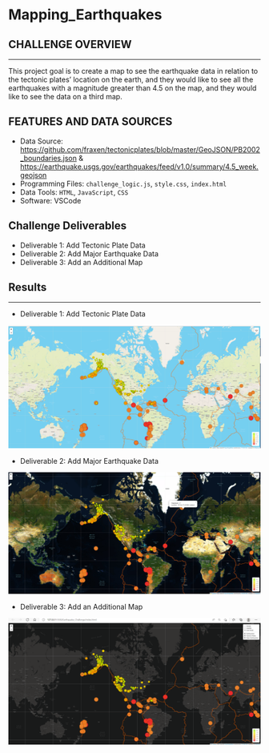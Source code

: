 # Mapping_Earthquakes

## CHALLENGE OVERVIEW
---
This project goal is to create a map to see the earthquake data in relation to the tectonic plates’ location on the earth, and they would like to see all the earthquakes with a magnitude greater than 4.5 on the map, and they would like to see the data on a third map.

## FEATURES AND DATA SOURCES
- Data Source: https://github.com/fraxen/tectonicplates/blob/master/GeoJSON/PB2002_boundaries.json & https://earthquake.usgs.gov/earthquakes/feed/v1.0/summary/4.5_week.geojson
- Programming Files: `challenge_logic.js`, `style.css`, `index.html`
-  Data Tools: `HTML`, `JavaScript`, `CSS`
-  Software: VSCode

## Challenge Deliverables
- Deliverable 1: Add Tectonic Plate Data
- Deliverable 2: Add Major Earthquake Data
- Deliverable 3: Add an Additional Map


## Results
---

- Deliverable 1: Add Tectonic Plate Data

![](https://github.com/Bruno-OGSilva/Mapping_Earthquakes/blob/b1f6bfbf2f35bcdcd64708abb48fa3334d2a5f1a/Earthquake_Challenge/Assets/Deliverable%201%20.png)

- Deliverable 2: Add Major Earthquake Data

![](https://github.com/Bruno-OGSilva/Mapping_Earthquakes/blob/b1f6bfbf2f35bcdcd64708abb48fa3334d2a5f1a/Earthquake_Challenge/Assets/Deliverable%202%20.png)


- Deliverable 3: Add an Additional Map

![](https://github.com/Bruno-OGSilva/Mapping_Earthquakes/blob/b1f6bfbf2f35bcdcd64708abb48fa3334d2a5f1a/Earthquake_Challenge/Assets/Deliverable%203.png)
